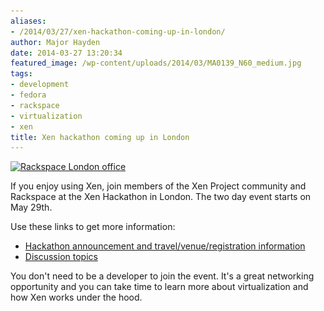 ```yaml
---
aliases:
- /2014/03/27/xen-hackathon-coming-up-in-london/
author: Major Hayden
date: 2014-03-27 13:20:34
featured_image: /wp-content/uploads/2014/03/MA0139_N60_medium.jpg
tags:
- development
- fedora
- rackspace
- virtualization
- xen
title: Xen hackathon coming up in London
---
```


[<img src="/wp-content/uploads/2014/03/MA0139_N60_medium.jpg" alt="Rackspace London office" width="800" height="540" class="alignright size-full wp-image-4795" srcset="/wp-content/uploads/2014/03/MA0139_N60_medium.jpg 800w, /wp-content/uploads/2014/03/MA0139_N60_medium-300x202.jpg 300w" sizes="(max-width: 800px) 100vw, 800px" />][1]

If you enjoy using Xen, join members of the Xen Project community and Rackspace at the Xen Hackathon in London. The two day event starts on May 29th.

Use these links to get more information:

  * [Hackathon announcement and travel/venue/registration information][2]
  * [Discussion topics][3]

You don't need to be a developer to join the event. It's a great networking opportunity and you can take time to learn more about virtualization and how Xen works under the hood.

 [1]: /wp-content/uploads/2014/03/MA0139_N60_medium.jpg
 [2]: http://blog.xen.org/index.php/2014/03/27/rackspace-hosts-xen-project-hackathon-may-29-30-in-london/
 [3]: http://wiki.xen.org/wiki/Hackathon/May2014#Topics_to_Discuss.2C_Code.2C_Work_on.2C_..._at_the_Hackathon